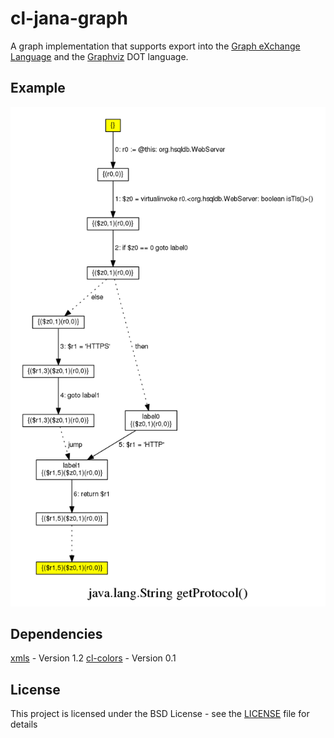 # cl-jana-graph

A graph implementation that supports export into the [Graph eXchange
Language](www.gupro.de/GXL) and the [Graphviz](www.graphviz.org/documentation) 
DOT language.

## Example

![graph](doc/org.hsqldb.WebServer.getProtocol.png?raw=true "Example graph of method WebServer.getProtocol()")

## Dependencies

[xmls](www.common-lisp.net/project/xmls) - Version 1.2
[cl-colors](www.cliki.net/cl-colors) - Version 0.1

## License

This project is licensed under the BSD License - see the [LICENSE](LICENSE)
file for details
